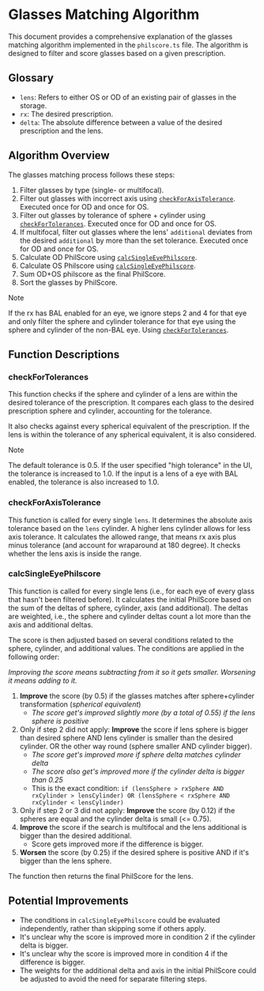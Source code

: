 # Glasses Matching Algorithm

This document provides a comprehensive explanation of the glasses matching algorithm implemented in the `philscore.ts` file. The algorithm is designed to filter and score glasses based on a given prescription.

## Glossary

- `lens`: Refers to either OS or OD of an existing pair of glasses in the storage.
- `rx`: The desired prescription.
- `delta`: The absolute difference between a value of the desired prescription and the lens.

## Algorithm Overview

The glasses matching process follows these steps:

1. Filter glasses by type (single- or multifocal).
2. Filter out glasses with incorrect axis using [`checkForAxisTolerance`](#checkforaxistolerance). Executed once for OD and once for OS.
3. Filter out glasses by tolerance of sphere + cylinder using [`checkForTolerances`](#checkfortolerances). Executed once for OD and once for OS.
4. If multifocal, filter out glasses where the lens' `additional` deviates from the desired `additional` by more than the set tolerance. Executed once for OD and once for OS.
5. Calculate OD PhilScore using [`calcSingleEyePhilscore`](#calcsingleeyephilscore).
6. Calculate OS Philscore using [`calcSingleEyePhilscore`](#calcsingleeyephilscore).
7. Sum OD+OS philscore as the final PhilScore.
8. Sort the glasses by PhilScore.

> [!NOTE]
> If the rx has BAL enabled for an eye, we ignore steps 2 and 4 for that eye and only filter the sphere and cylinder tolerance for that eye using the sphere and cylinder of the non-BAL eye. Using [`checkForTolerances`](#checkfortolerances).

## Function Descriptions

### checkForTolerances

This function checks if the sphere and cylinder of a lens are within the desired tolerance of the prescription. It compares each glass to the desired prescription sphere and cylinder, accounting for the tolerance.

It also checks against every spherical equivalent of the prescription. If the lens is within the tolerance of any spherical equivalent, it is also considered.

> [!NOTE]
> The default tolerance is 0.5. If the user specified "high tolerance" in the UI, the tolerance is increased to 1.0. If the input is a lens of a eye with BAL enabled, the tolerance is also increased to 1.0.

### checkForAxisTolerance

This function is called for every single `lens`. It determines the absolute axis tolerance based on the `lens` cylinder. A higher lens cylinder allows for less axis tolerance. It calculates the allowed range, that means rx axis plus minus tolerance (and account for wraparound at 180 degree). It checks whether the lens axis is inside the range.

### calcSingleEyePhilscore

This function is called for every single lens (i.e., for each eye of every glass that hasn't been filtered before). It calculates the initial PhilScore based on the sum of the deltas of sphere, cylinder, axis (and additional). The deltas are weighted, i.e., the sphere and cylinder deltas count a lot more than the axis and additional deltas.

The score is then adjusted based on several conditions related to the sphere, cylinder, and additional values. The conditions are applied in the following order:

_Improving the score means subtracting from it so it gets smaller. Worsening it means adding to it._

1. **Improve** the score (by 0.5) if the glasses matches after sphere+cylinder transformation (_spherical equivalent_)
   - _The score get's improved slightly more (by a total of 0.55) if the lens sphere is positive_
2. Only if step 2 did not apply: **Improve** the score if lens sphere is bigger than desired sphere AND lens cylinder is smaller than the desired cylinder. OR the other way round (sphere smaller AND cylinder bigger).
   - _The score get's improved more if sphere delta matches cylinder delta_
   - _The score also get's improved more if the cylinder delta is bigger than 0.25_
   - This is the exact condition: `if (lensSphere > rxSphere AND rxCylinder > lensCylinder) OR (lensSphere < rxSphere AND rxCylinder < lensCylinder)`
3. Only if step 2 or 3 did not apply: **Improve** the score (by 0.12) if the spheres are equal and the cylinder delta is small (<= 0.75).
4. **Improve** the score if the search is multifocal and the lens additional is bigger than the desired additional.
   - Score gets improved more if the difference is bigger.
5. **Worsen** the score (by 0.25) if the desired sphere is positive AND if it's bigger than the lens sphere.

The function then returns the final PhilScore for the lens.

## Potential Improvements

- The conditions in `calcSingleEyePhilscore` could be evaluated independently, rather than skipping some if others apply.
- It's unclear why the score is improved more in condition 2 if the cylinder delta is bigger.
- It's unclear why the score is improved more in condition 4 if the difference is bigger.
- The weights for the additional delta and axis in the initial PhilScore could be adjusted to avoid the need for separate filtering steps.
